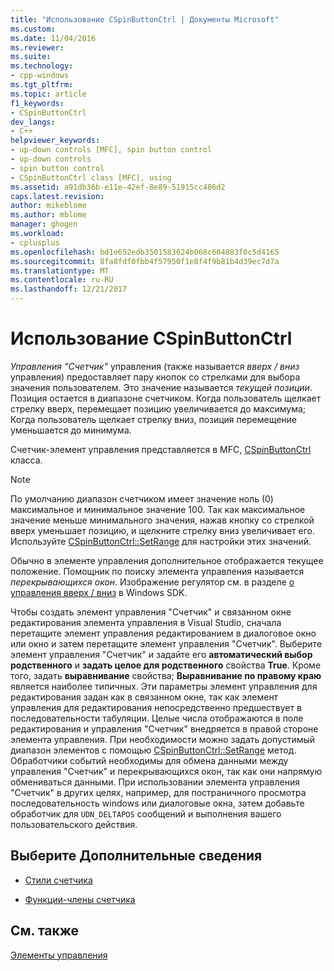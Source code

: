 ```yaml
---
title: "Использование CSpinButtonCtrl | Документы Microsoft"
ms.custom: 
ms.date: 11/04/2016
ms.reviewer: 
ms.suite: 
ms.technology:
- cpp-windows
ms.tgt_pltfrm: 
ms.topic: article
f1_keywords:
- CSpinButtonCtrl
dev_langs:
- C++
helpviewer_keywords:
- up-down controls [MFC], spin button control
- up-down controls
- spin button control
- CSpinButtonCtrl class [MFC], using
ms.assetid: a91db36b-e11e-42ef-8e89-51915cc486d2
caps.latest.revision: 
author: mikeblome
ms.author: mblome
manager: ghogen
ms.workload:
- cplusplus
ms.openlocfilehash: bd1e652edb3501583624b068c604083f0c5d4165
ms.sourcegitcommit: 8fa8fdf0fbb4f57950f1e8f4f9b81b4d39ec7d7a
ms.translationtype: MT
ms.contentlocale: ru-RU
ms.lasthandoff: 12/21/2017
---
```

# <a name="using-cspinbuttonctrl"></a>Использование CSpinButtonCtrl
*Управления "Счетчик"* управления (также называется *вверх / вниз* управления) предоставляет пару кнопок со стрелками для выбора значения пользователем. Это значение называется *текущей позиции*. Позиция остается в диапазоне счетчиком. Когда пользователь щелкает стрелку вверх, перемещает позицию увеличивается до максимума; Когда пользователь щелкает стрелку вниз, позиция перемещение уменьшается до минимума.  
  
 Счетчик-элемент управления представляется в MFC, [CSpinButtonCtrl](../mfc/reference/cspinbuttonctrl-class.md) класса.  
  
> [!NOTE]
>  По умолчанию диапазон счетчиком имеет значение ноль (0) максимальное и минимальное значение 100. Так как максимальное значение меньше минимального значения, нажав кнопку со стрелкой вверх уменьшает позицию, и щелкните стрелку вниз увеличивает его. Используйте [CSpinButtonCtrl::SetRange](../mfc/reference/cspinbuttonctrl-class.md#setrange) для настройки этих значений.  
  
 Обычно в элементе управления дополнительное отображается текущее положение. Помощник по поиску элемента управления называется *перекрывающихся окон*. Изображение регулятор см. в разделе [о управления вверх / вниз](http://msdn.microsoft.com/library/windows/desktop/bb759889) в Windows SDK.  
  
 Чтобы создать элемент управления "Счетчик" и связанном окне редактирования элемента управления в Visual Studio, сначала перетащите элемент управления редактированием в диалоговое окно или окно и затем перетащите элемент управления "Счетчик". Выберите элемент управления "Счетчик" и задайте его **автоматический выбор родственного** и **задать целое для родственного** свойства **True**. Кроме того, задать **выравнивание** свойства; **Выравнивание по правому краю** является наиболее типичных. Эти параметры элемент управления для редактирования задан как в связанном окне, так как элемент управления для редактирования непосредственно предшествует в последовательности табуляции. Целые числа отображаются в поле редактирования и управления "Счетчик" внедряется в правой стороне элемента управления. При необходимости можно задать допустимый диапазон элементов с помощью [CSpinButtonCtrl::SetRange](../mfc/reference/cspinbuttonctrl-class.md#setrange) метод. Обработчики событий необходимы для обмена данными между управления "Счетчик" и перекрывающихся окон, так как они напрямую обмениваться данными. При использовании элемента управления "Счетчик" в других целях, например, для постраничного просмотра последовательность windows или диалоговые окна, затем добавьте обработчик для `UDN_DELTAPOS` сообщений и выполнения вашего пользовательского действия.  
  
## <a name="what-do-you-want-to-know-more-about"></a>Выберите Дополнительные сведения  
  
-   [Стили счетчика](../mfc/spin-button-styles.md)  
  
-   [Функции-члены счетчика](../mfc/spin-button-member-functions.md)  
  
## <a name="see-also"></a>См. также  
 [Элементы управления](../mfc/controls-mfc.md)

